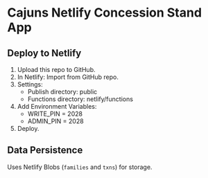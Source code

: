 # Cajuns Netlify Concession Stand App

## Deploy to Netlify
1. Upload this repo to GitHub.
2. In Netlify: Import from GitHub repo.
3. Settings:
   - Publish directory: public
   - Functions directory: netlify/functions
4. Add Environment Variables:
   - WRITE_PIN = 2028
   - ADMIN_PIN = 2028
5. Deploy.

## Data Persistence
Uses Netlify Blobs (`families` and `txns`) for storage.
